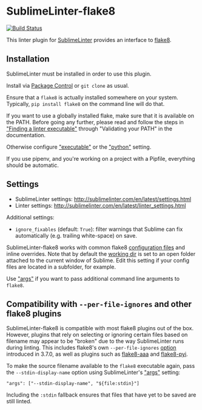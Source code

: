 SublimeLinter-flake8
=========================

[![Build Status](https://travis-ci.org/SublimeLinter/SublimeLinter-flake8.svg?branch=master)](https://travis-ci.org/SublimeLinter/SublimeLinter-flake8)

This linter plugin for [SublimeLinter](https://github.com/SublimeLinter/SublimeLinter) provides an interface to [flake8](http://flake8.readthedocs.org/en/latest/).


## Installation

SublimeLinter must be installed in order to use this plugin.

Install via [Package Control](https://packagecontrol.io) or `git clone` as usual.

Ensure that a `flake8` is actually installed somewhere on your system. Typically, `pip install flake8` on the command line will do that.

If you want to use a globally installed flake, make sure that it is available on the PATH. Before going any further, please read and follow the steps in ["Finding a linter executable"](http://sublimelinter.com/en/latest/troubleshooting.html#finding-a-linter-executable) through "Validating your PATH" in the documentation.

Otherwise configure ["executable"](http://www.sublimelinter.com/en/latest/linter_settings.html#executable) or the ["python"](http://www.sublimelinter.com/en/latest/linter_settings.html#python) setting.

If you use pipenv, and you're working on a project with a Pipfile, everything should be automatic.


## Settings

- SublimeLinter settings: http://sublimelinter.com/en/latest/settings.html
- Linter settings: http://sublimelinter.com/en/latest/linter_settings.html

Additional settings:

- `ignore_fixables` (default: `True`): filter warnings that Sublime can fix automatically (e.g. trailing white-space) on save.

SublimeLinter-flake8 works with common flake8 [configuration files](http://flake8.pycqa.org/en/latest/user/configuration.html#configuration-locations) and inline overrides. Note that by default the [working dir](http://www.sublimelinter.com/en/latest/linter_settings.html#working-dir) is set to an open folder attached to the current window of Sublime. Edit this setting if your config files are located in a subfolder, for example.

Use ["args"](http://www.sublimelinter.com/en/latest/linter_settings.html#args) if you want to pass additional command line arguments to `flake8`.

## Compatibility with `--per-file-ignores` and other flake8 plugins

SublimeLinter-flake8 is compatible with most flake8 plugins out of the box. However, plugins that rely on selecting or ignoring certain files based on filename may appear to be "broken" due to the way SublimeLinter runs during linting. This includes flake8's own `--per-file-ignores` [option](http://flake8.pycqa.org/en/latest/user/options.html#cmdoption-flake8-per-file-ignores) introduced in 3.7.0, as well as plugins such as [flake8-aaa](https://github.com/jamescooke/flake8-aaa) and [flake8-pyi](https://github.com/ambv/flake8-pyi).

To make the source filename available to the `flake8` executable again, pass the `--stdin-display-name` option using SublimeLinter's ["args"](http://www.sublimelinter.com/en/latest/linter_settings.html#args) setting:

```
"args": ["--stdin-display-name", "${file:stdin}"]
```

Including the `:stdin` fallback ensures that files that have yet to be saved are still linted.
